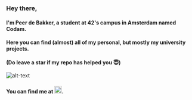 ### Hey there,
#### I'm Peer de Bakker, a student at 42's campus in Amsterdam named Codam.
#### Here you can find (almost) all of my personal, but mostly my university projects.
#### (Do leave a star if my repo has helped you 😇)

![alt-text](https://emoji.gg/assets/emoji/9879_hackerman.gif)

#### You can find me at <a href="https://www.linkedin.com/in/peer-de-bakker-a5b866120/"><img src="https://icon-library.com/images/linked-in-icon-small/linked-in-icon-small-24.jpg" height="20" ></a>.

